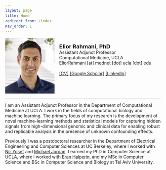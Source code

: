 ```yaml
---
layout: page
title: Home
redirect_from: /index
nav_order: 1
---
```


<div class=row>
	<div class=container >
        <img class=left  style="margin:0 15px 0 0; height:180px; width:160px; float: left;" src="/data/website_pic.jpg">
        <p> <br> <font size="+1"><b>Elior Rahmani, PhD</b></font> <br> Assistant Adjunct Professor <br> Computational Medicine, UCLA<br> EliorRahmani [at] mednet [dot] ucla [dot] edu <br><br>
        <a href="cv" target="_blank">[CV]</a> <a href="https://scholar.google.com/citations?user=WDhy9ZAAAAAJ&hl=en" target="_blank">[Google Scholar]</a> <a href="https://il.linkedin.com/in/elior-rahmani-44962882" target="_blank">[LinkedIn]</a>
        </p>
        <div style="clear: both"></div>
     </div>
     <hr>
 </div>
I am an Assistant Adjunct Professor in the Department of Computational Medicine at UCLA. I work in the fields of computational biology and machine learning. The primary focus of my research is the development of novel machine-learning methods and statistical models for capturing hidden signals from high-dimensional genomic and clinical data for enabling robust and replicable analysis in the presence of unknown confounding effects. 

Previously I was a postdoctoral researcher in the Department of Electrical Engineering and Computer Sciences at UC Berkeley, where I worked with <a href="https://yoseflab.github.io/" target="_blank">Nir Yosef</a> and <a href="http://people.eecs.berkeley.edu/~jordan/" target="_blank">Michael Jordan</a>. I earned my PhD in Computer Science at UCLA, where I worked with <a href="https://www.eranhalperingenomics.com" target="_blank">Eran Halperin</a>, and my MSc in Computer Science and BSc in Computer Science and Biology at Tel Aviv University.
